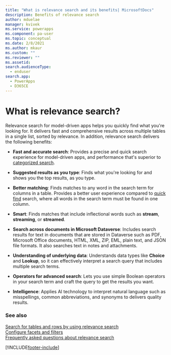 ```yaml
---
title: "What is relevance search and its benefits| MicrosoftDocs"
description: Benefits of relevance search
author: mduelae
manager: kvivek
ms.service: powerapps
ms.component: pa-user
ms.topic: conceptual
ms.date: 2/8/2021
ms.author: mkaur
ms.custom: ""
ms.reviewer: ""
ms.assetid: 
search.audienceType: 
  - enduser
search.app: 
  - PowerApps
  - D365CE
---
```


# What is relevance search?
<!--note from editor: I think this article is missing a chance to be a good roadmap to the rest of the content. As it is now, the first two links go to information about what relevance search is NOT, rather than what it is. The rest of the doc set is referred to in an offhand way in the "See also" block, but those articles should be front and center in an article that's the gateway to information about this feature. I recommend incorporating the "see also" links into a more descriptive list of links to more information, and perhaps removing those links to the quick find article, or at least setting them off so it's clear that they're contrasting with what relevance search is.-->
Relevance search for model-driven apps helps you quickly find what you're looking for. It delivers fast and comprehensive results across multiple tables in a single list, sorted by relevance. In addition, relevance search delivers the following benefits:<!--note from editor: Suggested. Also, edits to the following list are suggested to make the list items parallel.-->

- **Fast and accurate search**: Provides a precise and quick search experience for model-driven apps, and performance that's superior to [categorized search](quick-find.md#multiple-table-quick-find-categorized-search). 

- **Suggested results as you type**: Finds what you're looking for and shows you the top results, as you type.

- **Better matching**: Finds matches to any word in the search term for columns in a table. Provides a better user experience compared to [quick find](quick-find.md) search, where all words in the search term must be found in one column. 

- **Smart**: Finds matches that include inflectional words such as **stream**, **streaming**, or **streamed**. 

- **Search across documents in Microsoft Dataverse**: Includes search results for text in documents that are stored in Dataverse such as PDF, Microsoft Office documents, HTML, XML, ZIP, EML, plain text, and JSON file formats. It also searches text in notes and attachments. 

- **Understanding of underlying data**: Understands data types like **Choice** and **Lookup**, so it can effectively interpret a search query that includes multiple search terms.

- **Operators for advanced search**: Lets you use simple Boolean operators in your search term and craft the query to get the results you want. 

- **Intelligence**: Applies AI technology to interpret natural language such as misspellings, common abbreviations, and synonyms to delivers quality results. 

### See also

[Search for tables and rows by using relevance search](relevance-search.md)<br/>
[Configure facets and filters](facets-and-filters.md)<br/>
[Frequently asked questions about relevance search](relevance-faq.md)

[!INCLUDE[footer-include](../includes/footer-banner.md)]
